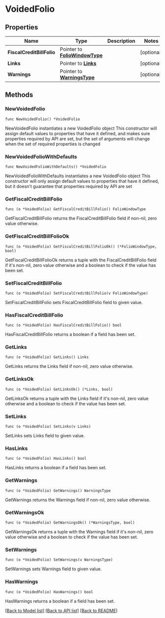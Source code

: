 # VoidedFolio

## Properties

Name | Type | Description | Notes
------------ | ------------- | ------------- | -------------
**FiscalCreditBillFolio** | Pointer to [**FolioWindowType**](FolioWindowType.md) |  | [optional] 
**Links** | Pointer to [**Links**](Links.md) |  | [optional] 
**Warnings** | Pointer to [**WarningsType**](WarningsType.md) |  | [optional] 

## Methods

### NewVoidedFolio

`func NewVoidedFolio() *VoidedFolio`

NewVoidedFolio instantiates a new VoidedFolio object
This constructor will assign default values to properties that have it defined,
and makes sure properties required by API are set, but the set of arguments
will change when the set of required properties is changed

### NewVoidedFolioWithDefaults

`func NewVoidedFolioWithDefaults() *VoidedFolio`

NewVoidedFolioWithDefaults instantiates a new VoidedFolio object
This constructor will only assign default values to properties that have it defined,
but it doesn't guarantee that properties required by API are set

### GetFiscalCreditBillFolio

`func (o *VoidedFolio) GetFiscalCreditBillFolio() FolioWindowType`

GetFiscalCreditBillFolio returns the FiscalCreditBillFolio field if non-nil, zero value otherwise.

### GetFiscalCreditBillFolioOk

`func (o *VoidedFolio) GetFiscalCreditBillFolioOk() (*FolioWindowType, bool)`

GetFiscalCreditBillFolioOk returns a tuple with the FiscalCreditBillFolio field if it's non-nil, zero value otherwise
and a boolean to check if the value has been set.

### SetFiscalCreditBillFolio

`func (o *VoidedFolio) SetFiscalCreditBillFolio(v FolioWindowType)`

SetFiscalCreditBillFolio sets FiscalCreditBillFolio field to given value.

### HasFiscalCreditBillFolio

`func (o *VoidedFolio) HasFiscalCreditBillFolio() bool`

HasFiscalCreditBillFolio returns a boolean if a field has been set.

### GetLinks

`func (o *VoidedFolio) GetLinks() Links`

GetLinks returns the Links field if non-nil, zero value otherwise.

### GetLinksOk

`func (o *VoidedFolio) GetLinksOk() (*Links, bool)`

GetLinksOk returns a tuple with the Links field if it's non-nil, zero value otherwise
and a boolean to check if the value has been set.

### SetLinks

`func (o *VoidedFolio) SetLinks(v Links)`

SetLinks sets Links field to given value.

### HasLinks

`func (o *VoidedFolio) HasLinks() bool`

HasLinks returns a boolean if a field has been set.

### GetWarnings

`func (o *VoidedFolio) GetWarnings() WarningsType`

GetWarnings returns the Warnings field if non-nil, zero value otherwise.

### GetWarningsOk

`func (o *VoidedFolio) GetWarningsOk() (*WarningsType, bool)`

GetWarningsOk returns a tuple with the Warnings field if it's non-nil, zero value otherwise
and a boolean to check if the value has been set.

### SetWarnings

`func (o *VoidedFolio) SetWarnings(v WarningsType)`

SetWarnings sets Warnings field to given value.

### HasWarnings

`func (o *VoidedFolio) HasWarnings() bool`

HasWarnings returns a boolean if a field has been set.


[[Back to Model list]](../README.md#documentation-for-models) [[Back to API list]](../README.md#documentation-for-api-endpoints) [[Back to README]](../README.md)


